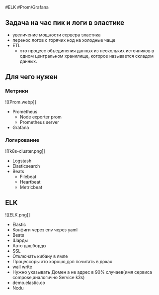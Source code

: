 #ELK #Prom/Grafana

## Задача на час пик и логи в эластике
- увеличение мощности сервера эластика
- перенос логов с горячих нод на холодные чаще 
- ETL 
	- это процесс объединения данных из нескольких источников в одном центральном хранилище, которое называется складом данных.
## Для чего нужен
### Метрики
![[Prom.webp]]
- Prometheus
	- Node exporter prom
	- Prometheus server
- Grafana 
### Логирование
![[k8s-cluster.png]]
- Logstash 
- Elasticsearch
- Beats
	- Filebeat
	- Heartbeat
	- Metricbeat
## **ELK**
![[ELK.png]]
- Elastic
- Конфиги через env через yaml
- Beats
- Шарды
- Авто дашборды
- SSL
- Отключать кибану в ямле
- Процессоры это хорошо,доп почитать в доках 
- wall write
- Нужно указывать Домен а не адрес в 90% случаев(имя сервиса compose,аналогично Service k3s)
- demo.elastic.co
- Ncdu